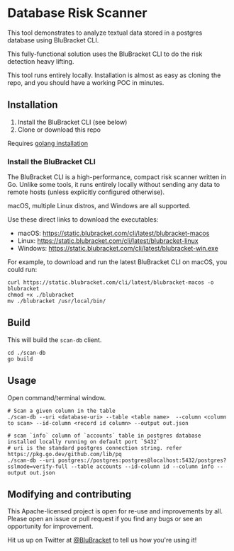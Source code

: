 # Database Risk Scanner

This tool demonstrates to analyze textual data stored in a postgres database using BluBracket CLI. 

This fully-functional solution uses the BluBracket CLI to do the risk detection heavy lifting.

This tool runs entirely locally. Installation is almost as easy as cloning the repo,
and you should have a working POC in minutes.

## Installation

1. Install the BluBracket CLI (see below)
2. Clone or download this repo

Requires [golang installation](https://go.dev/doc/install)

### Install the BluBracket CLI

The BluBracket CLI is a high-performance, compact risk scanner written in Go.
Unlike some tools, it runs entirely locally without sending any data to remote hosts
(unless explicitly configured otherwise).

macOS, multiple Linux distros, and Windows are all supported.

Use these direct links to download the executables:

- macOS: https://static.blubracket.com/cli/latest/blubracket-macos
- Linux: https://static.blubracket.com/cli/latest/blubracket-linux
- Windows: https://static.blubracket.com/cli/latest/blubracket-win.exe

For example, to download and run the latest BluBracket CLI on macOS, you could run:

```
curl https://static.blubracket.com/cli/latest/blubracket-macos -o blubracket
chmod +x ./blubracket
mv ./blubracket /usr/local/bin/
```

## Build

This will build the `scan-db` client.

```
cd ./scan-db
go build
```

## Usage
Open command/terminal window. 


```
# Scan a given column in the table 
./scan-db --uri <database-uri> --table <table name>  --column <column to scan> --id-column <record id column> --output out.json

# scan `info` column of `accounts` table in postgres database installed locally running on default port `5432`
# uri is the standard postgres connection string. refer https://pkg.go.dev/github.com/lib/pq
./scan-db --uri postgres://postgres:postgres@localhost:5432/postgres?sslmode=verify-full --table accounts --id-column id --column info --output out.json

```


## Modifying and contributing

This Apache-licensed project is open for re-use and improvements by all.
Please open an issue or pull request if you find any bugs or see an opportunity for improvement.

Hit us up on Twitter at [@BluBracket](https://twitter.com/blubracket) to tell us how you're using it!
